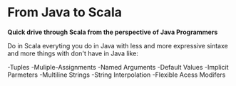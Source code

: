 From Java to Scala
======================

**Quick drive through Scala from the perspective of Java Programmers**

Do in Scala everyting you do in Java with less and more expressive sintaxe and more things with don't have in Java like:

-Tuples
-Muliple-Assignments
-Named Arguments
-Default Values
-Implicit Parmeters
-Multiline Strings
-String Interpolation
-Flexible Acess Modifers





